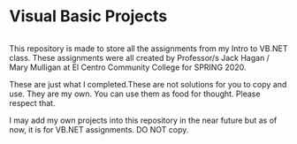 # Visual Basic Projects 



######

This repository is made to store all the assignments from my Intro to VB.NET class.
These assignments were all created by Professor/s Jack Hagan / Mary Mulligan at El Centro Community College for SPRING 2020.

These are just what I completed.These are not solutions for you to copy and use. They are my own.
You can use them as food for thought. Please respect that.

I may add my own projects into this repository in the near future but as of now, it is for VB.NET assignments. DO NOT copy.

######

